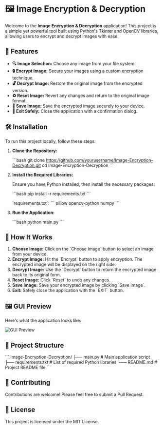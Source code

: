 # 🖼️ Image Encryption & Decryption

Welcome to the **Image Encryption & Decryption** application! This project is a simple yet powerful tool built using Python's Tkinter and OpenCV libraries, allowing users to encrypt and decrypt images with ease.

## 🌟 Features

- **🔍 Image Selection:** Choose any image from your file system.
- **🔒 Encrypt Image:** Secure your images using a custom encryption technique.
- **🔓 Decrypt Image:** Restore the original image from the encrypted version.
- **♻️ Reset Image:** Revert any changes and return to the original image format.
- **💾 Save Image:** Save the encrypted image securely to your device.
- **🚪 Exit Safely:** Close the application with a confirmation dialog.

## 🛠️ Installation

To run this project locally, follow these steps:

1. **Clone the Repository:**

   \`\`\`bash
   git clone https://github.com/yourusername/Image-Encryption-Decryption.git
   cd Image-Encryption-Decryption
   \`\`\`

2. **Install the Required Libraries:**

   Ensure you have Python installed, then install the necessary packages:

   \`\`\`bash
   pip install -r requirements.txt
   \`\`\`

   \`requirements.txt\`:
   \`\`\`
   pillow
   opencv-python
   numpy
   \`\`\`

3. **Run the Application:**

   \`\`\`bash
   python main.py
   \`\`\`

## 🚀 How It Works

1. **Choose Image:** Click on the \`Choose Image\` button to select an image from your device.
2. **Encrypt Image:** Hit the \`Encrypt\` button to apply encryption. The encrypted image will be displayed on the right side.
3. **Decrypt Image:** Use the \`Decrypt\` button to return the encrypted image back to its original form.
4. **Reset Image:** Click \`Reset\` to undo any changes.
5. **Save Image:** Save your encrypted image by clicking \`Save Image\`.
6. **Exit:** Safely close the application with the \`EXIT\` button.

## 🖼️ GUI Preview

Here's what the application looks like:

![GUI Preview](https://via.placeholder.com/1000x700.png?text=Image+Encryption+Decryption+GUI)

## 📂 Project Structure

\`\`\`
Image-Encryption-Decryption/
├── main.py                  # Main application script
├── requirements.txt         # List of required Python libraries
└── README.md                # Project README file
\`\`\`

## 🤝 Contributing

Contributions are welcome! Please feel free to submit a Pull Request.

## 📜 License

This project is licensed under the MIT License.
